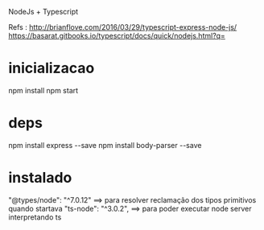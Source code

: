 NodeJs + Typescript

Refs :
http://brianflove.com/2016/03/29/typescript-express-node-js/
https://basarat.gitbooks.io/typescript/docs/quick/nodejs.html?q=

# inicializacao
npm install
npm start

# deps
npm install express --save
npm install body-parser --save

# instalado
"@types/node": "^7.0.12" ==> para resolver reclamação dos tipos primitivos quando startava
"ts-node": "^3.0.2",     ==> para poder executar node server interpretando ts
